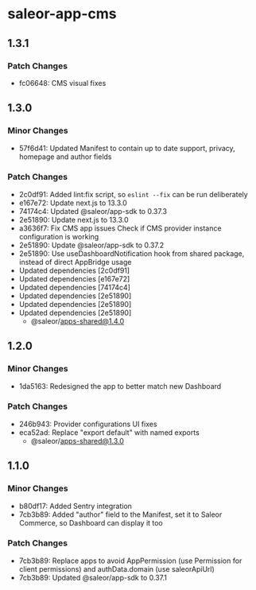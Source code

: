 # saleor-app-cms

## 1.3.1

### Patch Changes

- fc06648: CMS visual fixes

## 1.3.0

### Minor Changes

- 57f6d41: Updated Manifest to contain up to date support, privacy, homepage and author fields

### Patch Changes

- 2c0df91: Added lint:fix script, so `eslint --fix` can be run deliberately
- e167e72: Update next.js to 13.3.0
- 74174c4: Updated @saleor/app-sdk to 0.37.3
- 2e51890: Update next.js to 13.3.0
- a3636f7: Fix CMS app issues
  Check if CMS provider instance configuration is working
- 2e51890: Update @saleor/app-sdk to 0.37.2
- 2e51890: Use useDashboardNotification hook from shared package, instead of direct AppBridge usage
- Updated dependencies [2c0df91]
- Updated dependencies [e167e72]
- Updated dependencies [74174c4]
- Updated dependencies [2e51890]
- Updated dependencies [2e51890]
- Updated dependencies [2e51890]
  - @saleor/apps-shared@1.4.0

## 1.2.0

### Minor Changes

- 1da5163: Redesigned the app to better match new Dashboard

### Patch Changes

- 246b943: Provider configurations UI fixes
- eca52ad: Replace "export default" with named exports
  - @saleor/apps-shared@1.3.0

## 1.1.0

### Minor Changes

- b80df17: Added Sentry integration
- 7cb3b89: Added "author" field to the Manifest, set it to Saleor Commerce, so Dashboard can display it too

### Patch Changes

- 7cb3b89: Replace apps to avoid AppPermission (use Permission for client permissions) and authData.domain (use saleorApiUrl)
- 7cb3b89: Updated @saleor/app-sdk to 0.37.1
